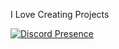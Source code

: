 I Love Creating Projects

[![Discord Presence](https://lanyard.cnrad.dev/api/1104441983881191496)](https://discord.com/users/1104441983881191496)
